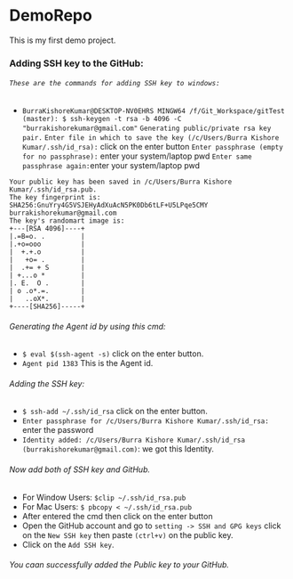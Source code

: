 # DemoRepo
This is my first demo project.
### Adding SSH key to the GitHub:

###### `These are the commands for adding SSH key to windows:`

- `BurraKishoreKumar@DESKTOP-NV0EHRS MINGW64 /f/Git_Workspace/gitTest (master): $ ssh-keygen -t rsa -b 4096 -C "burrakishorekumar@gmail.com"`
`Generating public/private rsa key pair.`
`Enter file in which to save the key (/c/Users/Burra Kishore Kumar/.ssh/id_rsa):` click on the enter button
`Enter passphrase (empty for no passphrase):` enter your system/laptop pwd
`Enter same passphrase again:`enter your system/laptop pwd
```Your identification has been saved in /c/Users/Burra Kishore Kumar/.ssh/id_rsa.
Your public key has been saved in /c/Users/Burra Kishore Kumar/.ssh/id_rsa.pub.
The key fingerprint is:
SHA256:GnuYry4G5VSJEHyAdXuAcN5PK0Db6tLF+U5LPqe5CMY burrakishorekumar@gmail.com
The key's randomart image is:
+---[RSA 4096]----+
|.=B=o. .         |
|.+o=ooo          |
|  +.+.o          |
|   +o= .         |
|  .+= + S        |
| +...o *         |
|. E.  O .        |
| o .o*.=.        |
|   ..oX*.        |
+----[SHA256]-----+
```

###### Generating the Agent id by using this cmd:
- `$ eval $(ssh-agent -s)` click on the enter button.
- `Agent pid 1383` This is the Agent id.

###### Adding the SSH key:
- `$ ssh-add ~/.ssh/id_rsa` click on the enter button.
- `Enter passphrase for /c/Users/Burra Kishore Kumar/.ssh/id_rsa:` enter the password
- `Identity added: /c/Users/Burra Kishore Kumar/.ssh/id_rsa (burrakishorekumar@gmail.com)`: we got this Identity.

###### Now add both of SSH key and GitHub.
- For Window Users: `$clip ~/.ssh/id_rsa.pub`
- For Mac Users: `$ pbcopy < ~/.ssh/id_rsa.pub`
- After entered the cmd then click on the enter button
- Open the GitHub account and go to `setting -> SSH and GPG keys` click on the `New SSH key` then paste `(ctrl+v)` on the public key.
- Click on the `Add SSH key`. 

###### You caan successfully added the Public key to your GitHub.
